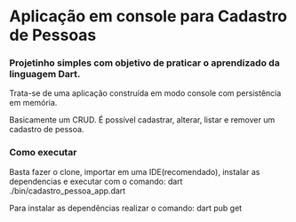 # Aplicação em console para Cadastro de Pessoas 

### Projetinho simples com objetivo de praticar o aprendizado da linguagem Dart. 

<p> Trata-se de uma aplicação construída em modo console com persistência em memória.</p>
<p> Basicamente um CRUD. É possível cadastrar, alterar, listar e remover um cadastro de pessoa.</p>

### Como executar
<p> Basta fazer o clone, importar em uma IDE(recomendado), instalar as dependencias e executar com o comando:
dart ./bin/cadastro_pessoa_app.dart </p>

<p> Para instalar as dependências realizar o comando: dart pub get

